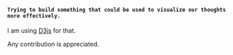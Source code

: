 
#### `Trying to build something that could be used to visualize our thoughts more effectively.`

I am using [D3js](https://d3js.org/) for that.

Any contribution is appreciated.
